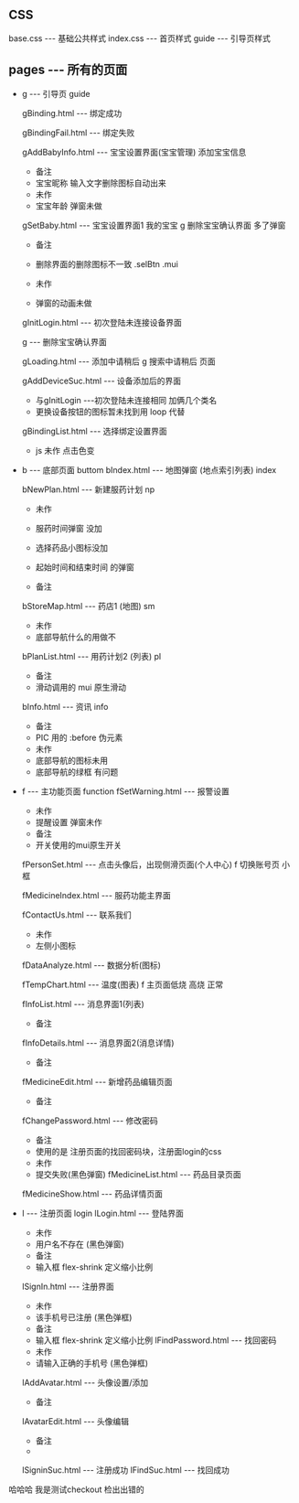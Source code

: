 

## 

## CSS
base.css  --- 基础公共样式
index.css --- 首页样式
guide --- 引导页样式

## pages --- 所有的页面
* g --- 引导页 guide

  gBinding.html    --- 绑定成功
  
  gBindingFail.html  --- 绑定失败
  
  gAddBabyInfo.html    --- 宝宝设置界面(宝宝管理) 添加宝宝信息
    * 备注
    * 宝宝昵称 输入文字删除图标自动出来
    * 未作
    * 宝宝年龄 弹窗未做
  
  gSetBaby.html    --- 宝宝设置界面1 我的宝宝
  g 删除宝宝确认界面 多了弹窗
    * 备注
    * 删除界面的删除图标不一致 .selBtn .mui
  
    * 未作
    * 弹窗的动画未做
  
  gInitLogin.html  --- 初次登陆未连接设备界面

  g --- 删除宝宝确认界面

  gLoading.html    --- 添加中请稍后
  g 搜索中请稍后 页面
             
  gAddDeviceSuc.html --- 设备添加后的界面
    * 与gInitLogin   ---初次登陆未连接相同 加俩几个类名
    * 更换设备按钮的图标暂未找到用 loop 代替

  gBindingList.html  --- 选择绑定设置界面
    * js 未作 点击色变

* b --- 底部页面 buttom
  bIndex.html --- 地图弹窗 (地点索引列表) index
  
  bNewPlan.html --- 新建服药计划 np
    *  未作
    *  服药时间弹窗 没加
    *  选择药品小图标没加
    *  起始时间和结束时间 的弹窗
    
    * 备注

  bStoreMap.html --- 药店1 (地图) sm
    * 未作
    * 底部导航什么的用做不
  
  bPlanList.html --- 用药计划2 (列表) pl
    * 备注
    * 滑动调用的 mui 原生滑动

  bInfo.html --- 资讯 info
    * 备注
    * PIC 用的 :before 伪元素 
    * 未作
    * 底部导航的图标未用 
    * 底部导航的绿框 有问题

* f --- 主功能页面 function
  fSetWarning.html --- 报警设置
    * 未作
    * 提醒设置 弹窗未作
    * 备注
    * 开关使用的mui原生开关
  
  fPersonSet.html --- 点击头像后，出现侧滑页面(个人中心)
  f 切换账号页 小框
  
  fMedicineIndex.html --- 服药功能主界面
  
  fContactUs.html --- 联系我们
    * 未作
    * 左侧小图标
  
  fDataAnalyze.html --- 数据分析(图标)
  
  fTempChart.html --- 温度(图表)
  f 主页面低烧 高烧 正常
  
  fInfoList.html --- 消息界面1(列表)
    * 备注
    
  fInfoDetails.html --- 消息界面2(消息详情)
    * 备注
    
  fMedicineEdit.html --- 新增药品编辑页面
    * 备注
    
  fChangePassword.html --- 修改密码
    * 备注
    * 使用的是 注册页面的找回密码块，注册面login的css 
    * 未作
    * 提交失败(黑色弹窗)
  fMedicineList.html --- 药品目录页面
  
  fMedicineShow.html --- 药品详情页面

* l --- 注册页面 login
  lLogin.html --- 登陆界面
    * 未作
    * 用户名不存在 (黑色弹窗)
    * 备注
    * 输入框 flex-shrink 定义缩小比例
  
  lSignIn.html --- 注册界面
    * 未作
    * 该手机号已注册 (黑色弹框)
    * 备注
    * 输入框 flex-shrink 定义缩小比例
  lFindPassword.html --- 找回密码
    * 未作
    * 请输入正确的手机号 (黑色弹框)
  
  lAddAvatar.html --- 头像设置/添加
    * 备注
    
  lAvatarEdit.html --- 头像编辑
    * 备注
    * 
  
  lSigninSuc.html --- 注册成功
  lFindSuc.html --- 找回成功

哈哈哈 我是测试checkout 检出出错的